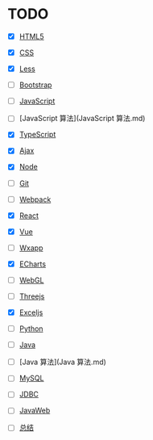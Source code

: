 # TODO

- [x] [HTML5](HTML5.md)

* [x] [CSS](CSS.md)

- [x] [Less](Less.md)

* [ ] [Bootstrap](Bootstrap.md)

- [ ] [JavaScript](JavaScript.md)

* [ ] [JavaScript 算法](JavaScript 算法.md)

- [x] [TypeScript](TypeScript.md)

* [x] [Ajax](Ajax.md)

- [x] [Node](Node.md)

* [ ] [Git](Git.md)

- [ ] [Webpack](Webpack.md)

* [x] [React](React.md)

- [x] [Vue](Vue.md)

* [ ] [Wxapp](Wxapp.md)

- [x] [ECharts](ECharts.md)

* [ ] [WebGL](WebGL.md)

- [ ] [Threejs](Threejs.md)

* [x] [Exceljs](Exceljs.md)

- [ ] [Python](Python.md)

* [ ] [Java](Java.md)

- [ ] [Java 算法](Java 算法.md)

* [ ] [MySQL](MySQL.md)

- [ ] [JDBC](JDBC.md)

* [ ] [JavaWeb](JavaWeb.md)

- [ ] [总结](总结.md)
